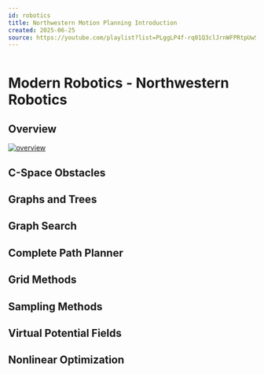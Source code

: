 ```yaml
---
id: robotics
title: Northwestern Motion Planning Introduction
created: 2025-06-25
source: https://youtube.com/playlist?list=PLggLP4f-rq01Q3clJrnWFPRtpUwSlr4mG&si=klx811ZinGDWAudf
---
```


```table-of-contents
```
# Modern Robotics - Northwestern Robotics

## Overview

[![overview](https://img.youtube.com/vi/aC4LQuB4Cic/0.jpg)](https://www.youtube.com/watch?v=aC4LQuB4Cic)


## C-Space Obstacles

## Graphs and Trees

## Graph Search

## Complete Path Planner

## Grid Methods

## Sampling Methods

## Virtual Potential Fields

## Nonlinear Optimization
